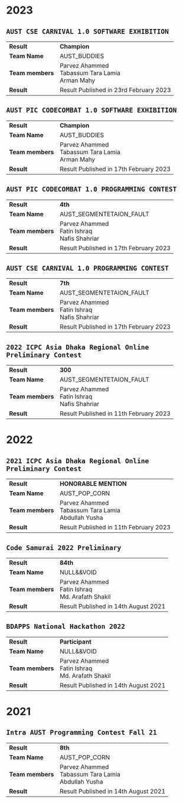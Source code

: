 # 2023

## `AUST CSE CARNIVAL 1.0 SOFTWARE EXHIBITION`
|                       |                                                               |            
| -------------         |---------------                                                | 
| **Result**            | **Champion**                                                  |
| **Team Name**         | AUST_BUDDIES                                                  |
| **Team members**      | Parvez Ahammed <br> Tabassum Tara Lamia <br> Arman Mahy       |
| **Result**            | Result Published in 23rd February 2023                        |


## `AUST PIC CODECOMBAT 1.0 SOFTWARE EXHIBITION`
|                       |                                                               |            
| -------------         |---------------                                                | 
| **Result**            | **Champion**                                                  |
| **Team Name**         | AUST_BUDDIES                                                  |
| **Team members**      | Parvez Ahammed <br> Tabassum Tara Lamia <br> Arman Mahy       |
| **Result**            | Result Published in 17th February 2023                        |


## `AUST PIC CODECOMBAT 1.0 PROGRAMMING CONTEST`
|                       |                                                               |            
| -------------         |---------------                                                | 
| **Result**            | **4th**                                                       |
| **Team Name**         | AUST_SEGMENTETAION_FAULT                                      |
| **Team members**      | Parvez Ahammed <br> Fatin Ishraq <br> Nafis Shahriar          |
| **Result**            | Result Published in 17th February 2023                        |


## `AUST CSE CARNIVAL 1.0 PROGRAMMING CONTEST`
|                       |                                                               |            
| -------------         |---------------                                                | 
| **Result**            | **7th**                                                       |
| **Team Name**         | AUST_SEGMENTETAION_FAULT                                      |
| **Team members**      | Parvez Ahammed <br> Fatin Ishraq <br> Nafis Shahriar          |
| **Result**            | Result Published in 17th February 2023                        |


## `2022 ICPC Asia Dhaka Regional Online Preliminary Contest`
|                       |                                                               |            
| -------------         |---------------                                                | 
| **Result**            | **300**                                                       |
| **Team Name**         | AUST_SEGMENTETAION_FAULT                                      |
| **Team members**      | Parvez Ahammed <br> Fatin Ishraq <br> Nafis Shahriar          |
| **Result**            | Result Published in 11th February 2023                        |

# 2022

## `2021 ICPC Asia Dhaka Regional Online Preliminary Contest`

|                       |                                                               |            
| -------------         |---------------                                                | 
| **Result**            | **HONORABLE MENTION**                                         |
| **Team Name**         | AUST_POP_CORN                                                 |
| **Team members**      | Parvez Ahammed <br> Tabassum Tara Lamia<br> Abdullah Yusha    |
| **Result**            | Result Published in 11th February 2023                        |


## `Code Samurai 2022 Preliminary`
|                       |                                                               |            
| -------------         |---------------                                                | 
| **Result**            | **84th**                                                      |
| **Team Name**         | NULL&&VOID                                                    |
| **Team members**      | Parvez Ahammed <br> Fatin Ishraq<br> Md. Arafath Shakil       |
| **Result**            | Result Published in 14th August 2021                          |

## `BDAPPS National Hackathon 2022`
|                       |                                                               |            
| -------------         |---------------                                                | 
| **Result**            | **Participant**                                               |
| **Team Name**         | NULL&&VOID                                                    |
| **Team members**      | Parvez Ahammed <br> Fatin Ishraq<br> Md. Arafath Shakil       |
| **Result**            | Result Published in 14th August 2021                          |


# 2021

## `Intra AUST Programming Contest Fall 21`
|                       |                                                               |            
| -------------         |---------------                                                | 
| **Result**            | **8th**                                                       |
| **Team Name**         | AUST_POP_CORN                                                 |
| **Team members**      | Parvez Ahammed <br> Tabassum Tara Lamia<br> Abdullah Yusha    |
| **Result**            | Result Published in 14th August 2021                          |
